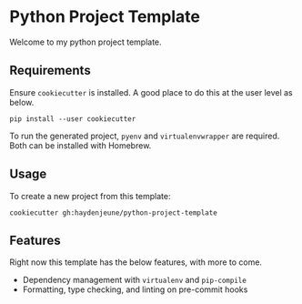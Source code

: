 # Python Project Template

Welcome to my python project template.

## Requirements

Ensure `cookiecutter` is installed. A good place to do this at the user level as below.

```
pip install --user cookiecutter
```

To run the generated project, `pyenv` and `virtualenvwrapper` are required. Both can be installed with Homebrew.

## Usage

To create a new project from this template:

```
cookiecutter gh:haydenjeune/python-project-template
```

## Features

Right now this template has the below features, with more to come.

- Dependency management with `virtualenv` and `pip-compile`
- Formatting, type checking, and linting on pre-commit hooks
